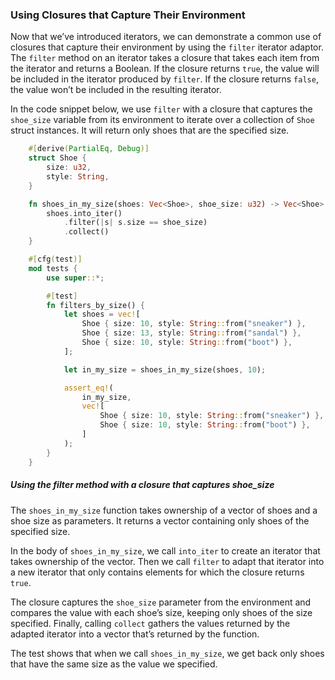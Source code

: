 ﻿### Using Closures that Capture Their Environment

Now that we’ve introduced iterators, we can demonstrate a common use of closures that capture their environment by using the `filter` iterator adaptor. The `filter` method on an iterator takes a closure that takes each item from the iterator and returns a Boolean. If the closure returns `true`, the value will be included in the iterator produced by `filter`. If the closure returns `false`, the value won’t be included in the resulting iterator.

In the code snippet below, we use `filter` with a closure that captures the `shoe_size` variable from its environment to iterate over a collection of `Shoe` struct instances. It will return only shoes that are the specified size.

```rust
    #[derive(PartialEq, Debug)]
    struct Shoe {
        size: u32,
        style: String,
    }

    fn shoes_in_my_size(shoes: Vec<Shoe>, shoe_size: u32) -> Vec<Shoe> {
        shoes.into_iter()
            .filter(|s| s.size == shoe_size)
            .collect()
    }

    #[cfg(test)]
    mod tests {
        use super::*;

        #[test]
        fn filters_by_size() {
            let shoes = vec![
                Shoe { size: 10, style: String::from("sneaker") },
                Shoe { size: 13, style: String::from("sandal") },
                Shoe { size: 10, style: String::from("boot") },
            ];

            let in_my_size = shoes_in_my_size(shoes, 10);

            assert_eq!(
                in_my_size,
                vec![
                    Shoe { size: 10, style: String::from("sneaker") },
                    Shoe { size: 10, style: String::from("boot") },
                ]
            );
        }
    }
```

##### Using the filter method with a closure that captures shoe_size

The `shoes_in_my_size` function takes ownership of a vector of shoes and a shoe size as parameters. It returns a vector containing only shoes of the specified size.

In the body of `shoes_in_my_size`, we call `into_iter` to create an iterator that takes ownership of the vector. Then we call `filter` to adapt that iterator into a new iterator that only contains elements for which the closure returns `true`.

The closure captures the `shoe_size` parameter from the environment and compares the value with each shoe’s size, keeping only shoes of the size specified. Finally, calling `collect` gathers the values returned by the adapted iterator into a vector that’s returned by the function.

The test shows that when we call `shoes_in_my_size`, we get back only shoes that have the same size as the value we specified.
